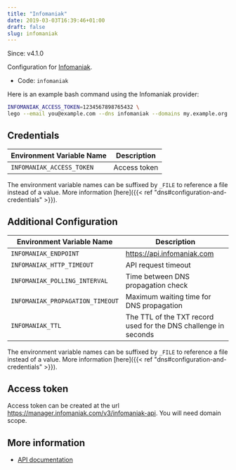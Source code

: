 ```yaml
---
title: "Infomaniak"
date: 2019-03-03T16:39:46+01:00
draft: false
slug: infomaniak
---
```


<!-- THIS DOCUMENTATION IS AUTO-GENERATED. PLEASE DO NOT EDIT. -->
<!-- providers/dns/infomaniak/infomaniak.toml -->
<!-- THIS DOCUMENTATION IS AUTO-GENERATED. PLEASE DO NOT EDIT. -->

Since: v4.1.0

Configuration for [Infomaniak](https://www.infomaniak.com/).


<!--more-->

- Code: `infomaniak`

Here is an example bash command using the Infomaniak provider:

```bash
INFOMANIAK_ACCESS_TOKEN=1234567898765432 \
lego --email you@example.com --dns infomaniak --domains my.example.org run
```




## Credentials

| Environment Variable Name | Description |
|-----------------------|-------------|
| `INFOMANIAK_ACCESS_TOKEN` | Access token |

The environment variable names can be suffixed by `_FILE` to reference a file instead of a value.
More information [here]({{< ref "dns#configuration-and-credentials" >}}).


## Additional Configuration

| Environment Variable Name | Description |
|--------------------------------|-------------|
| `INFOMANIAK_ENDPOINT` | https://api.infomaniak.com |
| `INFOMANIAK_HTTP_TIMEOUT` | API request timeout |
| `INFOMANIAK_POLLING_INTERVAL` | Time between DNS propagation check |
| `INFOMANIAK_PROPAGATION_TIMEOUT` | Maximum waiting time for DNS propagation |
| `INFOMANIAK_TTL` | The TTL of the TXT record used for the DNS challenge in seconds |

The environment variable names can be suffixed by `_FILE` to reference a file instead of a value.
More information [here]({{< ref "dns#configuration-and-credentials" >}}).

## Access token

Access token can be created at the url https://manager.infomaniak.com/v3/infomaniak-api.
You will need domain scope.



## More information

- [API documentation](https://api.infomaniak.com/doc)

<!-- THIS DOCUMENTATION IS AUTO-GENERATED. PLEASE DO NOT EDIT. -->
<!-- providers/dns/infomaniak/infomaniak.toml -->
<!-- THIS DOCUMENTATION IS AUTO-GENERATED. PLEASE DO NOT EDIT. -->
